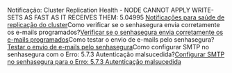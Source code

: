   
  
Notificação: Cluster Replication Health \- NODE CANNOT APPLY WRITE\-SETS AS FAST AS IT RECEIVES THEM: 5\.04995 [Notificações para saúde de replicação do cluster](https://community.senhasegura.io/t/notification-cluster-replication-health-the-node-cannot-apply-write-sets-as-quikly-as-it-receives-them-5-04995/838)Como verificar se o senhasegura envia corretamente os e\-mails programados?[Verificar se o senhasegura envia corretamente os e\-mails programados](https://community.senhasegura.io/t/how-to-check-if-senhasegura-correctly-envy-scheduled-emails/1015)Como testar o envio de e\-mails pelo senhasegura?[Testar o envio de e\-mails pelo senhasegura](https://community.senhasegura.io/t/how-to-test-the-sending-of-emails-by-senhasegura/728)Como configurar SMTP no senhasegura com o Erro: 5\.7\.3 Autenticação malsucedida?[Configurar SMTP no senhasegura para o Erro: 5\.7\.3 Autenticação malsucedida](https://community.senhasegura.io/t/configure-smtp-in-senhasegura-error-5-7-3-authentication-unsuccessful/1052)